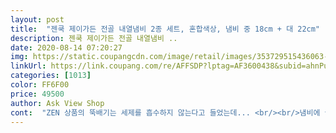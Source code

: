 ```yaml
---
layout: post 
title:  "젠쿡 제이가든 전골 내열냄비 2종 세트, 혼합색상, 냄비 중 18cm + 대 22cm" 
description: 젠쿡 제이가든 전골 내열냄비 ..
date: 2020-08-14 07:20:27 
img: https://static.coupangcdn.com/image/retail/images/353729515436063-d1119570-c8f5-4bda-8ecd-a7ce81efcaf8.jpg 
linkUrl: https://link.coupang.com/re/AFFSDP?lptag=AF3600438&subid=ahnPublicAsk&pageKey=1566207056&itemId=2678125252&vendorItemId=70668649970&traceid=V0-113-36fd40b72def3103 
categories: [1013] 
color: FF6F00 
price: 49500 
author: Ask View Shop 
cont:  "ZEN 상품의 뚝배기는 세제를 흡수하지 않는다고 들었는데... <br/><br/>냄비에 끓여먹다가 뚝배기에 끓여먹으니 한결 맛있더라고요.<br/><br/>뚜껑손잡이는 물방울 모양으로 잡았을 때 손안에 쏘옥 들어오는게 편안하고요,<br/>로켓와우 역시 최고^^<br/>몸체 바깥쪽 바닥에는 사용 가능한 도구들이 그림과 영어로 표기되어 있어서<br/>무언가 해먹고 싶어지고<br/>뭘해먹을지 고민하게하는 ㅋ<br/>사용자의 궁금한 부분을 세심하게 표현한 듯 하여 왠지 더 신뢰가 갑니다.<br/><br/>식탁에 놓고 가족끼리 먹기에 사이즈도 적당하고 따뜻한 온기가 오래 유지되서 요리가 더 맛있습니다!<br/>아무래도 전골뚝배기가 더 실용적인 것 같아서 바로 주문했네요.<br/><br/>열어보니 크기가 다른 전골뚝배기가 2개 들어있네요.<br/><br/>오자마자 식초 넣고 끓여냈고요, 첫 느낌은 몸체가 검정색이 아니라 더 고급스러워 보여요.<br/><br/>와우 회원가 할인이 떳네요 몇 세트 더 사야겠어요 나두 쓰고, 선물도 하게요^^<br/>요즘 같이 건강에 민감할 때는 딱인 것 같네요.<br/><br/>용도에 따라 골라서 사용하면 되니까 이거 하나면 다른거 필요 없을 듯.<br/><br/>자주 해먹는 묵은지 등갈비찜 같이 음식재료가 많이 들어가고 부피가 큰 경우에는<br/>작은 것은 2인용 정도 되보이고, 큰것은 33.<br/>5인용 정도 될꺼같아요.<br/><br/>저는 라면도 끓여먹고, 김치찌개도 끓여먹고, 묵은지 등갈비찜도 해먹는데.<br/><br/>젠꺼는 세제도 안 먹는다고 하니 더 좋아요.<br/><br/>조금 큰 크기의 뚝배기가 필요해서 찾아보다보니 전골세트가 있더라구요.<br/><br/>집에 전골 뚝배기 냄비가 필요했는데 좋은 기회에 구매하게 됐어요.<br/><br/>집에서 자주 사용하는 뚝배기... <br/><br/>하얀색 뚜껑에는 예쁜 꽃들로 디자인이 되어 있고,<br/>" 
---
```

